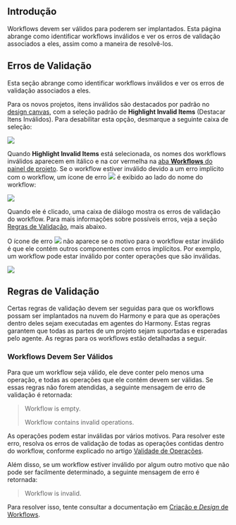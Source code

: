[//]: # (Validade de Workflows)
[//]: # (This is a translation of Version 8, published on August 6, 2021.)

## Introdução

Workflows devem ser válidos para poderem ser implantados. Esta página abrange como identificar workflows inválidos e ver os erros de validação associados a eles, assim como a maneira de resolvê-los.


## Erros de Validação

Esta seção abrange como identificar workflows inválidos e ver os erros de validação associados a eles.

Para os novos projetos, itens inválidos são destacados por padrão no [design canvas](https://success.jitterbit.com/display/CS/Design+Canvas?showLanguage=pt_BR), com a seleção padrão de **Highlight Invalid Items** (Destacar Itens Inválidos). Para desabilitar esta opção, desmarque a seguinte caixa de seleção:

<span class="confluence-embedded-file-wrapper"><img src="https://docs-source.jitterbit.com/cs/design-canvas/highlight-invalid-items.png" class="confluence-embedded-image confluence-external-resource" data-image-src="https://docs-source.jitterbit.com/cs/design-canvas/highlight-invalid-items.png" /></span>

Quando **Highlight Invalid Items** está selecionada, os nomes dos workflows inválidos aparecem em itálico e na cor vermelha na [aba **Workflows** do painel de projeto](https://success.jitterbit.com/display/CS/Project+Pane+Workflows+Tab?showLanguage=pt_BR). Se o workflow estiver inválido devido a um erro implícito com o workflow, um ícone de erro <span class="confluence-embedded-file-wrapper confluence-embedded-manual-size"><img src="https://docs-source.jitterbit.com/common/icons/error.png" class="confluence-embedded-image confluence-external-resource" /></span> é exibido ao lado do nome do workflow:

<span class="confluence-embedded-file-wrapper"><img src="https://docs-source.jitterbit.com/cs/project-pane/workflows/invalid_workflow_empty.png" class="confluence-embedded-image confluence-external-resource" data-image-src="https://docs-source.jitterbit.com/cs/project-pane/workflows/invalid_workflow_empty.png" /></span>

Quando ele é clicado, uma caixa de diálogo mostra os erros de validação do workflow. Para mais informações sobre possíveis erros, veja a seção [Regras de Validação](https://success.jitterbit.com/display/CS/Workflow+Validity?showLanguage=pt_BR#WorkflowValidity-validity-rules), mais abaixo.

O ícone de erro <span class="confluence-embedded-file-wrapper confluence-embedded-manual-size"><img src="https://docs-source.jitterbit.com/common/icons/error.png" class="confluence-embedded-image confluence-external-resource" /></span> não aparece se o motivo para o workflow estar inválido é que ele contém outros componentes com erros implícitos. Por exemplo, um workflow pode estar inválido por conter operações que são inválidas.

<span class="confluence-embedded-file-wrapper"><img src="https://docs-source.jitterbit.com/cs/project-pane/workflows/invalid_workflow_components.png" class="confluence-embedded-image confluence-external-resource" data-image-src="https://docs-source.jitterbit.com/cs/project-pane/workflows/invalid_workflow_components.png" /></span>


## Regras de Validação

Certas regras de validação devem ser seguidas para que os workflows possam ser implantados na nuvem do Harmony e para que as operações dentro deles sejam executadas em agentes do Harmony. Estas regras garantem que todas as partes de um projeto sejam suportadas e esperadas pelo agente. As regras para os workflows estão detalhadas a seguir.

### Workflows Devem Ser Válidos

Para que um workflow seja válido, ele deve conter pelo menos uma operação, e todas as operações que ele contém devem ser válidas. Se essas regras não forem atendidas, a seguinte mensagem de erro de validação é retornada:

> Workflow is empty.
>
> Workflow contains invalid operations.

As operações podem estar inválidas por vários motivos. Para resolver este erro, resolva os erros de validação de todas as operações contidas dentro do workflow, conforme explicado no artigo [Validade de Operações](https://success.jitterbit.com/display/CS/Operation+Validity?showLanguage=pt_BR).

Além disso, se um workflow estiver inválido por algum outro motivo que não pode ser facilmente determinado, a seguinte mensagem de erro é retornada:

> Workflow is invalid.

Para resolver isso, tente consultar a documentação em [Criação e *Design* de Workflows](https://success.jitterbit.com/display/CS/Workflow+Creation+and+Design?showLanguage=pt_BR).
